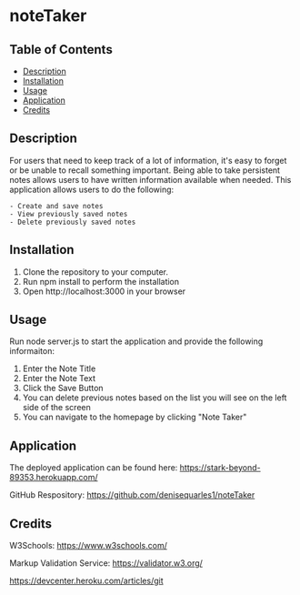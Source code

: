 # noteTaker

## Table of Contents
* [Description](#description)
* [Installation](#installation)
* [Usage](#usage)
* [Application](#application)
* [Credits](#credits)

## Description 
 For users that need to keep track of a lot of information, it's easy to forget or be unable to recall something important. Being able to take persistent notes allows users to have written information available when needed. This application allows users to do the following:

    - Create and save notes
    - View previously saved notes
    - Delete previously saved notes

  ## Installation
  1. Clone the repository to your computer.
  2. Run npm install to perform the installation
  3. Open http://localhost:3000 in your browser

  ## Usage 
  Run node server.js to start the application and provide the following informaiton:
  1. Enter the Note Title
  2. Enter the Note Text
  3. Click the Save Button
  4. You can delete previous notes based on the list you will see on the left side of the screen
  5. You can navigate to the homepage by clicking "Note Taker"
  
 ## Application
The deployed application can be found here: https://stark-beyond-89353.herokuapp.com/

GitHub Respository: https://github.com/denisequarles1/noteTaker

 ## Credits
W3Schools: https://www.w3schools.com/

Markup Validation Service: https://validator.w3.org/

https://devcenter.heroku.com/articles/git